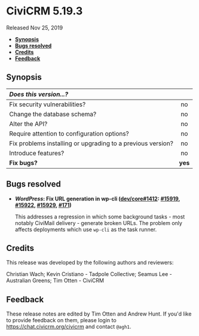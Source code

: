 # CiviCRM 5.19.3

Released Nov 25, 2019

- **[Synopsis](#synopsis)**
- **[Bugs resolved](#bugs)**
- **[Credits](#credits)**
- **[Feedback](#feedback)**

## <a name="synopsis"></a>Synopsis

| *Does this version...?*                                         |         |
|:--------------------------------------------------------------- |:-------:|
| Fix security vulnerabilities?                                   |   no    |
| Change the database schema?                                     |   no    |
| Alter the API?                                                  |   no    |
| Require attention to configuration options?                     |   no    |
| Fix problems installing or upgrading to a previous version?     |   no    |
| Introduce features?                                             |   no    |
| **Fix bugs?**                                                   | **yes** |

## <a name="bugs"></a>Bugs resolved

* **_WordPress_: Fix URL generation in wp-cli ([dev/core#1412](https://lab.civicrm.org/dev/core/issues/1412):
  [#15919](https://github.com/civicrm/civicrm-core/pull/15919), [#15922](https://github.com/civicrm/civicrm-core/pull/15922),
  [#15929](https://github.com/civicrm/civicrm-core/pull/15929), [#171](https://github.com/civicrm/civicrm-wordpress/pull/171))**

  This addresses a regression in which some background tasks - most notably
  CiviMail delivery - generate broken URLs.  The problem only affects
  deployments which use `wp-cli` as the task runner.

## <a name="credits"></a>Credits

This release was developed by the following authors and reviewers:

Christian Wach; Kevin Cristiano - Tadpole Collective; Seamus Lee -
Australian Greens; Tim Otten - CiviCRM

## <a name="feedback"></a>Feedback

These release notes are edited by Tim Otten and Andrew Hunt.  If you'd like to
provide feedback on them, please login to https://chat.civicrm.org/civicrm and
contact `@agh1`.
